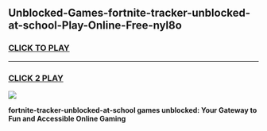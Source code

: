 
## Unblocked-Games-fortnite-tracker-unblocked-at-school-Play-Online-Free-nyl8o
<h3>
<a href="https://premium76.site?title=fortnite-tracker-unblocked-at-school&ref=26A">CLICK TO PLAY</a></h3>
<hr>

<h3>
<a href="https://premium76.site?title=fortnite-tracker-unblocked-at-school&ref=26A">CLICK 2 PLAY</a>
  
</h3>

<a href="https://premium76.site?title=fortnite-tracker-unblocked-at-school&ref=26A"><img src="https://clearcache.store/games.png"></a>


**fortnite-tracker-unblocked-at-school games unblocked: Your Gateway to Fun and Accessible Online Gaming**
